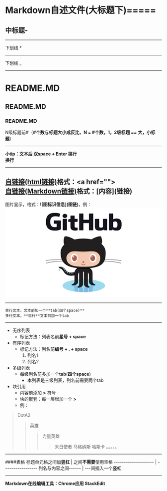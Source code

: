 Markdown自述文件(大标题下)=====
=====
中标题-
-----
____________
下划线 *
***********
下划线 _
____________
# README.MD
## README.MD
### README.MD
N级标题前#（**#**个数与标题大小成**反比**，**N = #个数，1，2级标题 == 大，小标题**）
____________
**小tip：文本后 双space + Enter 换行**  
**换行**
____________
<a href="https://github.com/whguardian/README-MD">自链接(html链接)</a>格式：\<a href=""\>  
[自链接(Markdown链接)](https://github.com/whguardian/README-MD "Markdown链接")格式：\[内容\]\(链接\)
------------
图片显示，格式：**!\[图标识信息\]\(图链\)**，例：  
![Github](Pic/github.jpg)

------------
    单行文本，文本前加一个**tab(四个space)**
    多行文本，**每行**文本前加一个tab
------------
* 无序列表  
    * 标记方法：列表名前**星号 + space**
* 有序列表
    * 标记方法：列名前**编号 + . + space**
	    1. 列名1
	    2. 列名2
* 多级列表
	* 每级列名前多加一个**tab**(**四个space**)
	    * 本列表是三级列表，列名前需要两个tab
* 块引用
	* 内容前添加 **>** 符号
	*  块的嵌套：每一层增加一个 **>**
	* 例：

>DotA2
>> 英雄
>>>力量英雄
>>>>末日使者 马格纳斯 哈斯卡 。。。。。

------------
####表格
标题单元格之间加**竖杠** | 之间**不需要**使用空格
-------------------- | -----------------
列名与内容之间------ | ---间插入一个**竖杠**

------------
**Markdown在线编辑工具：Chrome应用 StackEdit**


